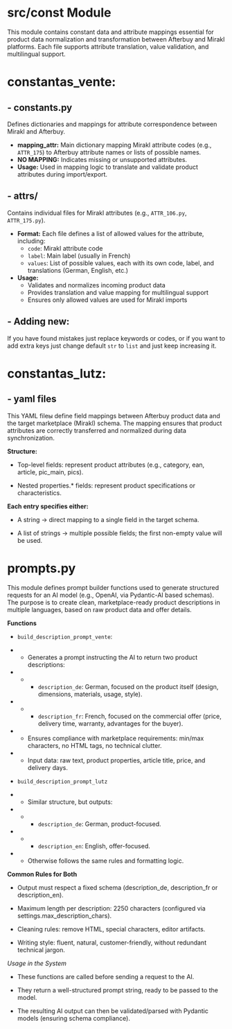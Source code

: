 # src/const Module

This module contains constant data and attribute mappings essential for product data normalization and transformation between Afterbuy and Mirakl platforms. Each file supports attribute translation, value validation, and multilingual support.

# constantas_vente:

## - constants.py
Defines dictionaries and mappings for attribute correspondence between Mirakl and Afterbuy.
- **mapping_attr:** Main dictionary mapping Mirakl attribute codes (e.g., `ATTR_175`) to Afterbuy attribute names or lists of possible names.
- **NO MAPPING:** Indicates missing or unsupported attributes.
- **Usage:** Used in mapping logic to translate and validate product attributes during import/export.

## - attrs/
Contains individual files for Mirakl attributes (e.g., `ATTR_106.py`, `ATTR_175.py`).
- **Format:** Each file defines a list of allowed values for the attribute, including:
  - `code`: Mirakl attribute code
  - `label`: Main label (usually in French)
  - `values`: List of possible values, each with its own code, label, and translations (German, English, etc.)
- **Usage:**
  - Validates and normalizes incoming product data
  - Provides translation and value mapping for multilingual support
  - Ensures only allowed values are used for Mirakl imports

## - Adding new:
If you have found mistakes just replace keywords or codes, or if you want to add extra keys just change default `str` to `list` and just keep increasing it.

# constantas_lutz:

## - yaml files

This YAML fileы define field mappings between Afterbuy product data and the target marketplace (Mirakl) schema.
The mapping ensures that product attributes are correctly transferred and normalized during data synchronization.

**Structure:**

- Top-level fields: represent product attributes (e.g., category, ean, article, pic_main, pics).

- Nested properties.* fields: represent product specifications or characteristics.

**Each entry specifies either:**

- A string → direct mapping to a single field in the target schema.

- A list of strings → multiple possible fields; the first non-empty value will be used.

# prompts.py
This module defines prompt builder functions used to generate structured requests for an AI model (e.g., OpenAI, via Pydantic-AI based schemas).
The purpose is to create clean, marketplace-ready product descriptions in multiple languages, based on raw product data and offer details.

**Functions**

- `build_description_prompt_vente`:

- - Generates a prompt instructing the AI to return two product descriptions:

- - - `description_de`: German, focused on the product itself (design, dimensions, materials, usage, style).

- - - `description_fr`: French, focused on the commercial offer (price, delivery time, warranty, advantages for the buyer).

- - Ensures compliance with marketplace requirements: min/max characters, no HTML tags, no technical clutter.

- - Input data: raw text, product properties, article title, price, and delivery days.

- `build_description_prompt_lutz`

- - Similar structure, but outputs:

- - - `description_de`: German, product-focused.

- - - `description_en`: English, offer-focused.

- - Otherwise follows the same rules and formatting logic.

**Common Rules for Both**

- Output must respect a fixed schema (description_de, description_fr or description_en).

- Maximum length per description: 2250 characters (configured via settings.max_description_chars).

- Cleaning rules: remove HTML, special characters, editor artifacts.

- Writing style: fluent, natural, customer-friendly, without redundant technical jargon.

*Usage in the System*

- These functions are called before sending a request to the AI.

- They return a well-structured prompt string, ready to be passed to the model.

- The resulting AI output can then be validated/parsed with Pydantic models (ensuring schema compliance).